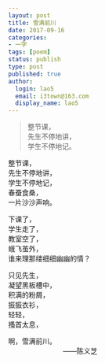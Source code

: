 ```yaml
---
layout: post
title: 雪满前川
date: 2017-09-16
categories:
- 一字
tags: [poem]
status: publish
type: post
published: true
author:
  login: lao5
  email: i3town@163.com
  display_name: lao5
---
```


>整节课，  
先生不停地讲，  
学生不停地记。  

整节课，  
先生不停地讲，  
学生不停地记，  
春蚕食桑，  
一片沙沙声响。  

下课了，  
学生走了，  
教室空了，  
蛾飞茧外，  
谁来理那缕细细幽幽的情？  

只见先生，  
凝望黑板槽中，  
积满的粉屑，  
振振衣衫，  
轻轻，  
搔首太息，  

啊，雪满前川。  
　　　　　　　　——陈义芝
